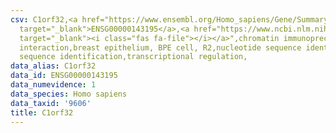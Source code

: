 ```yaml
---
csv: C1orf32,<a href="https://www.ensembl.org/Homo_sapiens/Gene/Summary?db=core;g=ENSG00000143195"
  target="_blank">ENSG00000143195</a>,<a href="https://www.ncbi.nlm.nih.gov/pubmed/22863008"
  target="_blank"><i class="fas fa-file"></i></a>",chromatin immunoprecipitation assay,direct
  interaction,breast epithelium, BPE cell, R2,nucleotide sequence identification,nucleotide
  sequence identification,transcriptional regulation,
data_alias: C1orf32
data_id: ENSG00000143195
data_numevidence: 1
data_species: Homo sapiens
data_taxid: '9606'
title: C1orf32
---
```


